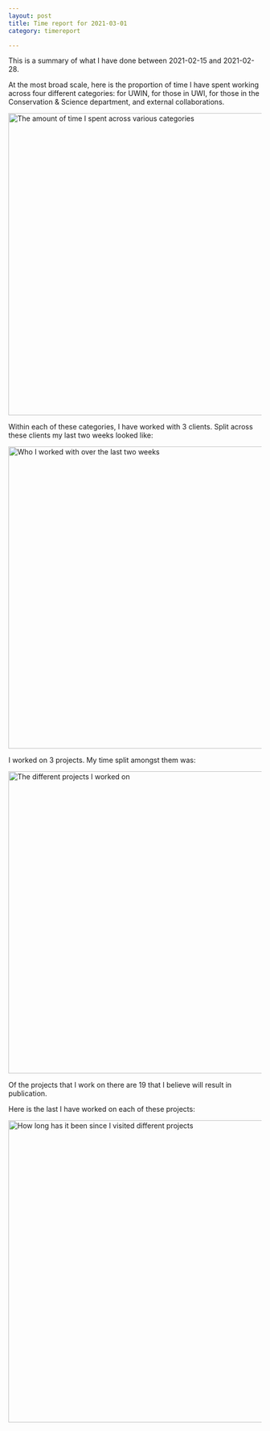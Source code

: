 ```yaml
---
layout: post
title: Time report for 2021-03-01
category: timereport

---
```



This is a summary of what I have done between 2021-02-15 and 2021-02-28.

At the most broad scale, here is the proportion of time I have spent working across four different categories: for UWIN, for those in UWI, for those in the Conservation & Science department, and external collaborations.

<img src='{{site.baseurl}}/images/2021-03-01_category_plot.jpg' alt='The amount of time I spent across various categories' width='600' height='600'>

Within each of these categories, I have worked with 3 clients. Split across these clients my last two weeks looked like:

<img src='{{site.baseurl}}/images/2021-03-01_client_plot.jpg' alt='Who I worked with over the last two weeks' width='600' height='600'>

I worked on 3 projects. My time split amongst them was:

<img src='{{site.baseurl}}/images/2021-03-01_project_plot.jpg' alt='The different projects I worked on' width='600' height='600'>

Of the projects that I work on there are 19 that I believe will result in publication.

Here is the last I have worked on each of these projects:

<img src='{{site.baseurl}}/images/2021-03-01_weeks_since.jpg' alt='How long has it been since I visited different projects' width='600' height='600'>

